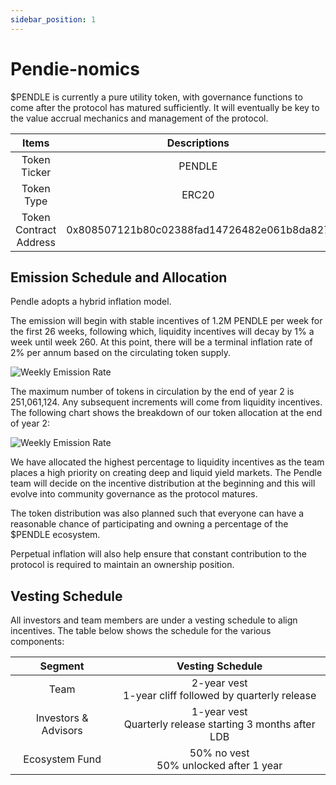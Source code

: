 ```yaml
---
sidebar_position: 1
---
```


# Pendie-nomics

$PENDLE is currently a pure utility token, with governance functions to come after the protocol has matured sufficiently. It will eventually be key to the value accrual mechanics and management of the protocol.

|         Items          |                Descriptions                |
| :--------------------: | :----------------------------------------: |
|      Token Ticker      |                   PENDLE                   |
|       Token Type       |                   ERC20                    |
| Token Contract Address | 0x808507121b80c02388fad14726482e061b8da827 |

## Emission Schedule and Allocation

Pendle adopts a hybrid inflation model.

The emission will begin with stable incentives of 1.2M PENDLE per week for the first 26 weeks, following which, liquidity incentives will decay by 1% a week until week 260. At this point, there will be a terminal inflation rate of 2% per annum based on the circulating token supply.

![Weekly Emission Rate](/img/getting-started/tokenomics-1.png)

The maximum number of tokens in circulation by the end of year 2 is 251,061,124. Any subsequent increments will come from liquidity incentives. The following chart shows the breakdown of our token allocation at the end of year 2:

![Weekly Emission Rate](/img/getting-started/tokenomics-2.png)

We have allocated the highest percentage to liquidity incentives as the team places a high priority on creating deep and liquid yield markets. The Pendle team will decide on the incentive distribution at the beginning and this will evolve into community governance as the protocol matures. 

The token distribution was also planned such that everyone can have a reasonable chance of participating and owning a percentage of the $PENDLE ecosystem.

Perpetual inflation will also help ensure that constant contribution to the protocol is required to maintain an ownership position.


## Vesting Schedule

All investors and team members are under a vesting schedule to align incentives. The table below shows the schedule for the various components:

|       Segment        |                        Vesting Schedule                        |
| :------------------: | :------------------------------------------------------------: |
|         Team         |  2-year vest<br />1-year cliff followed by quarterly release   |
| Investors & Advisors | 1-year vest<br />Quarterly release starting 3 months after LDB |
|    Ecosystem Fund    |           50% no vest<br />50% unlocked after 1 year           |
